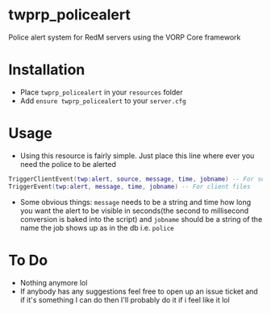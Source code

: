 # twprp_policealert
 Police alert system for RedM servers using the VORP Core framework
 
 # Installation
 - Place `twprp_policealert` in your `resources` folder
 - Add `ensure twprp_policealert` to your `server.cfg`
 
 # Usage
 - Using this resource is fairly simple. Just place this line where ever you need the police to be alerted
 ```lua
 TriggerClientEvent(twp:alert, source, message, time, jobname) -- For server files
 TriggerEvent(twp:alert, message, time, jobname) -- For client files
 ```
 - Some obvious things: `message` needs to be a string and time how long you want the alert to be visible in seconds(the second to millisecond conversion is baked into the script) and `jobname` should be a string of the name the job shows up as in the db i.e. `police`
 
 # To Do
- Nothing anymore lol
- If anybody has any suggestions feel free to open up an issue ticket and if it's something I can do then I'll probably do it if i feel like it lol
